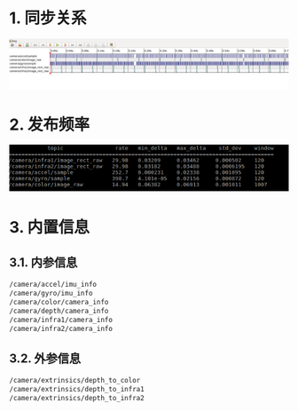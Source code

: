 # 1. 同步关系
![](_v_images/20191211170250351_1928956661.png)
# 2. 发布频率
![](_v_images/20191211170559009_1107678356.png)

# 3. 内置信息
## 3.1. 内参信息
```
/camera/accel/imu_info
/camera/gyro/imu_info
/camera/color/camera_info
/camera/depth/camera_info
/camera/infra1/camera_info
/camera/infra2/camera_info
```
## 3.2. 外参信息
```
/camera/extrinsics/depth_to_color
/camera/extrinsics/depth_to_infra1
/camera/extrinsics/depth_to_infra2
```